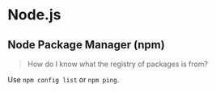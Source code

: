 # Node.js

## Node Package Manager (npm)

> How do I know what the registry of packages is from?

Use `npm config list` or `npm ping`.

